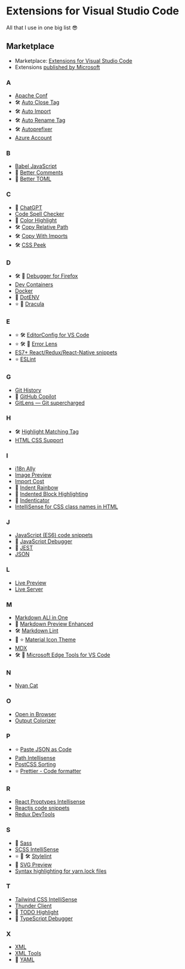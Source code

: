 # Extensions for Visual Studio Code

All that I use in one big list 😎

## Marketplace

- Marketplace: [Extensions for Visual Studio Code](https://marketplace.visualstudio.com/VSCode)
- Extensions [published by Microsoft](https://marketplace.visualstudio.com/publishers/Microsoft)

### A

- [Apache Conf](https://marketplace.visualstudio.com/items?itemName=mrmlnc.vscode-apache)
- 🛠️ [Auto Close Tag](https://marketplace.visualstudio.com/items?itemName=formulahendry.auto-close-tag)
- 🛠️ [Auto Import](https://marketplace.visualstudio.com/items?itemName=steoates.autoimport)
- 🛠️ [Auto Rename Tag](https://marketplace.visualstudio.com/items?itemName=formulahendry.auto-rename-tag)
- 🛠️ [Autoprefixer](https://marketplace.visualstudio.com/items?itemName=mrmlnc.vscode-autoprefixer)
- [Azure Account](https://marketplace.visualstudio.com/items?itemName=ms-vscode.azure-account)

### B

- [Babel JavaScript](https://marketplace.visualstudio.com/items?itemName=mgmcdermott.vscode-language-babel)
- 🌈 [Better Comments](https://marketplace.visualstudio.com/items?itemName=aaron-bond.better-comments)
- 🌈 [Better TOML](https://marketplace.visualstudio.com/items?itemName=bungcip.better-toml)

### C

- 🤖 [ChatGPT](https://marketplace.visualstudio.com/items?itemName=gencay.vscode-chatgpt)
- [Code Spell Checker](https://marketplace.visualstudio.com/items?itemName=streetsidesoftware.code-spell-checker)
- 🌈 [Color Highlight](https://marketplace.visualstudio.com/items?itemName=naumovs.color-highlight)
- 🛠️ [Copy Relative Path](https://marketplace.visualstudio.com/items?itemName=alexdima.copy-relative-path)
- 🛠️ [Copy With Imports](https://marketplace.visualstudio.com/items?itemName=stringham.copy-with-imports)
- 🛠️ [CSS Peek](https://marketplace.visualstudio.com/items?itemName=pranaygp.vscode-css-peek)

### D

- 🛠️ 🐛 [Debugger for Firefox](https://marketplace.visualstudio.com/items?itemName=firefox-devtools.vscode-firefox-debug)
- [Dev Containers](https://marketplace.visualstudio.com/items?itemName=ms-vscode-remote.remote-containers)
- [Docker](https://marketplace.visualstudio.com/items?itemName=ms-azuretools.vscode-docker)
- 🌈 [DotENV](https://marketplace.visualstudio.com/items?itemName=mikestead.dotenv)
- ⭐ 🌈 [Dracula](https://marketplace.visualstudio.com/items?itemName=dracula-theme.theme-dracula)

### E

- ⭐ 🛠️ [EditorConfig for VS Code](https://marketplace.visualstudio.com/items?itemName=EditorConfig.EditorConfig)
- ⭐ 🛠️ 🐛 [Error Lens](https://marketplace.visualstudio.com/items?itemName=usernamehw.errorlens)
- [ES7+ React/Redux/React-Native snippets](https://marketplace.visualstudio.com/items?itemName=dsznajder.es7-react-js-snippets)
- ⭐ [ESLint](https://marketplace.visualstudio.com/items?itemName=dbaeumer.vscode-eslint)

### G

- [Git History](https://marketplace.visualstudio.com/items?itemName=donjayamanne.githistory)
- 🤖 [GitHub Copilot](https://marketplace.visualstudio.com/items?itemName=GitHub.copilot)
- [GitLens — Git supercharged](https://marketplace.visualstudio.com/items?itemName=eamodio.gitlens)

### H

- 🛠️ [Highlight Matching Tag](https://marketplace.visualstudio.com/items?itemName=vincaslt.highlight-matching-tag)
- [HTML CSS Support](https://marketplace.visualstudio.com/items?itemName=ecmel.vscode-html-css)

### I

- [i18n Ally](https://marketplace.visualstudio.com/items?itemName=Lokalise.i18n-ally)
- [Image Preview](https://marketplace.visualstudio.com/items?itemName=kisstkondoros.vscode-gutter-preview)
- [Import Cost](https://marketplace.visualstudio.com/items?itemName=wix.vscode-import-cost)
- 🌈 [Indent Rainbow](https://marketplace.visualstudio.com/items?itemName=oderwat.indent-rainbow)
- 🌈 [Indented Block Highlighting](https://marketplace.visualstudio.com/items?itemName=byi8220.indented-block-highlighting)
- 🌈 [Indenticator](https://marketplace.visualstudio.com/items?itemName=SirTori.indenticator)
- [IntelliSense for CSS class names in HTML](https://marketplace.visualstudio.com/items?itemName=Zignd.html-css-class-completion)

### J

- [JavaScript (ES6) code snippets](https://marketplace.visualstudio.com/items?itemName=xabikos.JavaScriptSnippets)
- 🐛 [JavaScript Debugger](https://marketplace.visualstudio.com/items?itemName=ms-vscode.js-debug-nightly)
- 🐛 [JEST](https://marketplace.visualstudio.com/items?itemName=Orta.vscode-jest)
- [JSON](https://marketplace.visualstudio.com/items?itemName=ZainChen.json)

### L

- [Live Preview](https://marketplace.visualstudio.com/items?itemName=ms-vscode.live-server)
- [Live Server](https://marketplace.visualstudio.com/items?itemName=ritwickdey.LiveServer)

### M

- [Markdown ALl in One](https://marketplace.visualstudio.com/items?itemName=yzhang.markdown-all-in-one)
- 🌈 [Markdown Preview Enhanced](https://marketplace.visualstudio.com/items?itemName=shd101wyy.markdown-preview-enhanced)
- 🛠️ [Markdown Lint](https://marketplace.visualstudio.com/items?itemName=DavidAnson.vscode-markdownlint)
- 🌈 ⭐ [Material Icon Theme](https://marketplace.visualstudio.com/items?itemName=PKief.material-icon-theme)
- [MDX](https://marketplace.visualstudio.com/items?itemName=unifiedjs.vscode-mdx)
- 🛠️ 🐛 [Microsoft Edge Tools for VS Code](https://marketplace.visualstudio.com/items?itemName=ms-edgedevtools.vscode-edge-devtools)

### N

- [Nyan Cat](https://marketplace.visualstudio.com/items?itemName=zhengrenzhe.nyan-cat)

### O

- [Open in Browser](https://marketplace.visualstudio.com/items?itemName=techer.open-in-browser)
- [Output Colorizer](https://marketplace.visualstudio.com/items?itemName=IBM.output-colorizer)

### P

- ⭐ [Paste JSON as Code](https://marketplace.visualstudio.com/items?itemName=quicktype.quicktype)
- [Path Intellisense](https://marketplace.visualstudio.com/items?itemName=christian-kohler.path-intellisense)
- [PostCSS Sorting](https://marketplace.visualstudio.com/items?itemName=mrmlnc.vscode-postcss-sorting)
- ⭐ [Prettier - Code formatter](https://marketplace.visualstudio.com/items?itemName=esbenp.prettier-vscode)

### R

- [React Proptypes Intellisense](https://marketplace.visualstudio.com/items?itemName=OfHumanBondage.react-proptypes-intellisense)
- [Reactjs code snippets](https://marketplace.visualstudio.com/items?itemName=xabikos.ReactSnippets)
- [Redux DevTools](https://marketplace.visualstudio.com/items?itemName=jingkaizhao.vscode-redux-devtools)

### S

- 🌈 [Sass](https://marketplace.visualstudio.com/items?itemName=Syler.sass-indented)
- [SCSS IntelliSense](https://marketplace.visualstudio.com/items?itemName=mrmlnc.vscode-scss)
- ⭐ 🌈 🛠️ [Stylelint](https://marketplace.visualstudio.com/items?itemName=stylelint.vscode-stylelint)
- 🌈 [SVG Preview](https://marketplace.visualstudio.com/items?itemName=SimonSiefke.svg-preview)
- [Syntax highlighting for yarn.lock files](https://marketplace.visualstudio.com/items?itemName=mariusschulz.yarn-lock-syntax)

### T

- [Tailwind CSS IntelliSense](https://marketplace.visualstudio.com/items?itemName=bradlc.vscode-tailwindcss)
- [Thunder Client](https://marketplace.visualstudio.com/items?itemName=rangav.vscode-thunder-client)
- 🌈 [TODO Highlight](https://marketplace.visualstudio.com/items?itemName=wayou.vscode-todo-highlight)
- 🐛 [TypeScript Debugger](https://marketplace.visualstudio.com/items?itemName=kakumei.ts-debug)

### X

- [XML](https://marketplace.visualstudio.com/items?itemName=redhat.vscode-xml)
- [XML Tools](https://marketplace.visualstudio.com/items?itemName=DotJoshJohnson.xml)
- 🌈 [YAML](https://marketplace.visualstudio.com/items?itemName=redhat.vscode-yaml)
